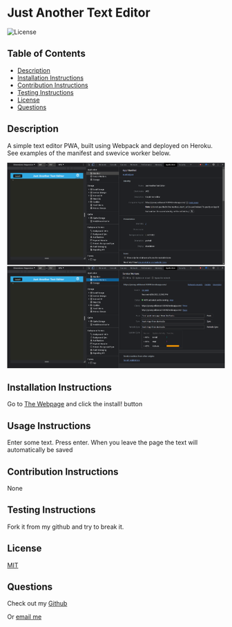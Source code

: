 # Just Another Text Editor
  ![License](https://img.shields.io/badge/license-MIT-green.svg)

  ## Table of Contents
  - [Description](#description)
  - [Installation Instructions](#installation-instructions)
  - [Contribution Instructions](#contribution-instructions)
  - [Testing Instructions](#testing-instructions)
  - [License](#license)
  - [Questions](#questions)
  ## Description
  A simple text editor PWA, built using Webpack and deployed on Heroku. See examples of the manifest and swevice worker below.

  ![ScreenShot](./screenshots/Screenshot_01.png)
  ![ScreenShot](./screenshots/Screenshot_02.png)

  ## Installation Instructions
  Go to [The Webpage]( https://young-wildwood-92099.herokuapp.com/) and click the install! button

  ## Usage Instructions
  Enter some text. Press enter. When you leave the page the text will automatically be saved

  ## Contribution Instructions
  None

  ## Testing Instructions
  Fork it from my github and try to break it.

  ## License
  [MIT](https://opensource.org/licenses/MIT)
  
  ## Questions
  Check out my [Github](https://github.com/SlaterMcArdle)

  Or [email me](mailto:slater.mcardle@outlook.com)
